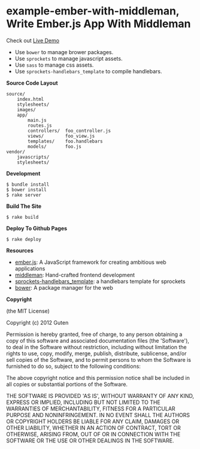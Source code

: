 example-ember-with-middleman, Write Ember.js App With Middleman
=================================================================

Check out [Live Demo](http://gutenye.github.com/example-ember-with-middleman)

* Use `bower` to manage brower packages.
* Use `sprockets` to manage javascript assets. 
* Use `sass` to manage css assets.
* Use `sprockets-handlebars_template` to compile handlebars.

**Source Code Layout**

	source/
		index.html
		stylesheets/
		images/
		app/
			main.js
			routes.js
			controllers/  foo_controller.js
			views/        foo_view.js
			templates/    foo.handlebars
			models/       foo.js
	vendor/
		javascripts/
		stylesheets/

**Development**

	$ bundle install
	$ bower install
	$ rake server
	
**Build The Site**

	$ rake build

**Deploy To Github Pages**

	$ rake deploy

**Resources**

* [ember.js](http://www.emberjs.com/): A JavaScript framework for creating ambitious web applications 
* [middleman](http://middlemanapp.com/): Hand-crafted frontend development 
* [sprockets-handlebars_template](https://github.com/GutenYe/sprockets-handlebars_template): a handlebars template for sprockets 
* [bower](http://twitter.github.com/bower/): A package manager for the web  

**Copyright**

(the MIT License)

Copyright (c) 2012 Guten

Permission is hereby granted, free of charge, to any person obtaining a copy of this software and associated documentation files (the 'Software'), to deal in the Software without restriction, including without limitation the rights to use, copy, modify, merge, publish, distribute, sublicense, and/or sell copies of the Software, and to permit persons to whom the Software is furnished to do so, subject to the following conditions:

The above copyright notice and this permission notice shall be included in all copies or substantial portions of the Software.

THE SOFTWARE IS PROVIDED 'AS IS', WITHOUT WARRANTY OF ANY KIND, EXPRESS OR IMPLIED, INCLUDING BUT NOT LIMITED TO THE WARRANTIES OF MERCHANTABILITY, FITNESS FOR A PARTICULAR PURPOSE AND NONINFRINGEMENT.  IN NO EVENT SHALL THE AUTHORS OR COPYRIGHT HOLDERS BE LIABLE FOR ANY CLAIM, DAMAGES OR OTHER LIABILITY, WHETHER IN AN ACTION OF CONTRACT, TORT OR OTHERWISE, ARISING FROM, OUT OF OR IN CONNECTION WITH THE SOFTWARE OR THE USE OR OTHER DEALINGS IN THE SOFTWARE.
